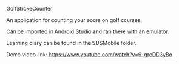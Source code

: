 GolfStrokeCounter 

An application for counting your score on golf courses.

Can be imported in Android Studio and ran there with an emulator.

Learning diary can be found in the SDSMobile folder.


Demo video link:
https://www.youtube.com/watch?v=9-greDD3yBo
